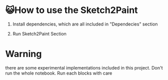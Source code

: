# 😺How to use the Sketch2Paint

1. Install dependencies, which are all included in "Dependecies" section

2. Run Sketch2Paint Section

# Warning
there are some experimental implementations included in this project. Don't run the whole notebook. Run each blocks with care
